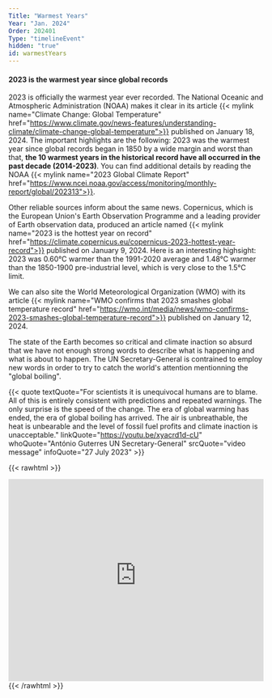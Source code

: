 ```yaml
---
Title: "Warmest Years"
Year: "Jan. 2024"
Order: 202401
Type: "timelineEvent"
hidden: "true"
id: warmestYears
---
```


#### 2023 is the warmest year since global records

2023 is officially the warmest year ever recorded. The National Oceanic and Atmospheric Administration (NOAA) makes it clear in its article {{< mylink name="Climate Change: Global Temperature" href="https://www.climate.gov/news-features/understanding-climate/climate-change-global-temperature">}} published on January 18, 2024. The important highlights are the following: 2023 was the warmest year since global records began in 1850 by a wide margin and worst than that, **the 10 warmest years in the historical record have all occurred in the past decade (2014-2023)**. You can find additional details by reading the NOAA {{< mylink name="2023 Global Climate Report" href="https://www.ncei.noaa.gov/access/monitoring/monthly-report/global/202313">}}.

Other reliable sources inform about the same news. Copernicus, which is the European Union's Earth Observation Programme and a leading provider of Earth observation data, produced an article named {{< mylink name="2023 is the hottest year on record" href="https://climate.copernicus.eu/copernicus-2023-hottest-year-record">}} published on January 9, 2024. Here is an interesting highsight: 2023 was 0.60°C warmer than the 1991-2020 average and 1.48°C warmer than the 1850-1900 pre-industrial level, which is very close to the 1.5°C limit.

We can also site the World Meteorological Organization (WMO) with its article {{< mylink name="WMO confirms that 2023 smashes global temperature record" href="https://wmo.int/media/news/wmo-confirms-2023-smashes-global-temperature-record">}} published on January 12, 2024.

The state of the Earth becomes so critical and climate inaction so absurd that we have not enough strong words to describe what is happening and what is about to happen. The UN Secretary-General is contrained to employ new words in order to try to catch the world's attention mentionning the "global boiling".

{{< quote textQuote="For scientists it is unequivocal humans are to blame. All of this is entirely consistent with predictions and repeated warnings. The only surprise is the speed of the change. The era of global warming has ended, the era of global boiling has arrived. The air is unbreathable, the heat is unbearable and the level of fossil fuel profits and climate inaction is unacceptable." linkQuote="https://youtu.be/xyacrd1d-cU" whoQuote="António Guterres UN Secretary-General" srcQuote="video message" infoQuote="27 July 2023" >}}

{{< rawhtml >}}
<iframe src="https://cdn.climatechangetracker.org/embedding/yearly-average-temperature-anomaly?theme=dark&tempunit=c" scrolling="no" frameBorder="0" style="width:100%; height:400px"></iframe>
{{< /rawhtml >}}